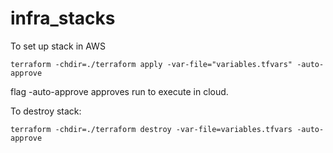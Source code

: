 # infra_stacks

To set up stack in AWS
```
terraform -chdir=./terraform apply -var-file="variables.tfvars" -auto-approve
```
flag -auto-approve approves run to execute in cloud.

To destroy stack:
```
terraform -chdir=./terraform destroy -var-file=variables.tfvars -auto-approve

```
